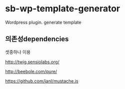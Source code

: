 # sb-wp-template-generator
Wordpress plugin. generate template



## 의존성dependencies

셋중하나 이용

http://twig.sensiolabs.org/

http://beebole.com/pure/

https://github.com/janl/mustache.js
